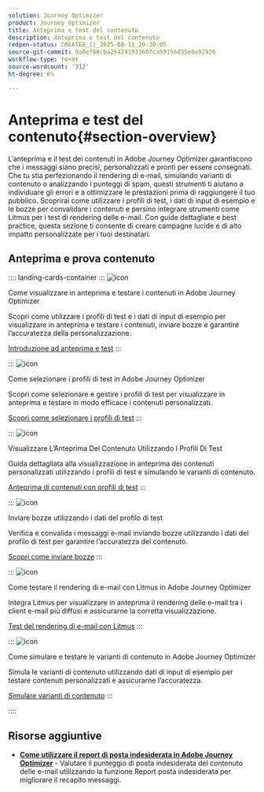 ```yaml
---
solution: Journey Optimizer
product: Journey Optimizer
title: Anteprima e test del contenuto
description: Anteprima e test del contenuto
redpen-status: CREATED_||_2025-08-11_20-30-05
source-git-commit: 5a8ef88cba254241933607ca59156d35e0e92926
workflow-type: tm+mt
source-wordcount: '312'
ht-degree: 6%

---
```



# Anteprima e test del contenuto{#section-overview}

L’anteprima e il test dei contenuti in Adobe Journey Optimizer garantiscono che i messaggi siano precisi, personalizzati e pronti per essere consegnati. Che tu stia perfezionando il rendering di e-mail, simulando varianti di contenuto o analizzando i punteggi di spam, questi strumenti ti aiutano a individuare gli errori e a ottimizzare le prestazioni prima di raggiungere il tuo pubblico. Scoprirai come utilizzare i profili di test, i dati di input di esempio e le bozze per convalidare i contenuti e persino integrare strumenti come Litmus per i test di rendering delle e-mail. Con guide dettagliate e best practice, questa sezione ti consente di creare campagne lucide e di alto impatto personalizzate per i tuoi destinatari.

## Anteprima e prova contenuto

:::: landing-cards-container
:::
![icon](https://cdn.experienceleague.adobe.com/icons/circle-play.svg?lang=it)

Come visualizzare in anteprima e testare i contenuti in Adobe Journey Optimizer

Scopri come utilizzare i profili di test e i dati di input di esempio per visualizzare in anteprima e testare i contenuti, inviare bozze e garantire l’accuratezza della personalizzazione.

[Introduzione ad anteprima e test](../using/content-management/preview-test.md)
:::

:::
![icon](https://cdn.experienceleague.adobe.com/icons/list-check.svg?lang=it)

Come selezionare i profili di test in Adobe Journey Optimizer

Scopri come selezionare e gestire i profili di test per visualizzare in anteprima e testare in modo efficace i contenuti personalizzati.

[Scopri come selezionare i profili di test](../using/content-management/test-profiles.md)
:::

:::
![icon](https://cdn.experienceleague.adobe.com/icons/bullseye.svg?lang=it)

Visualizzare L’Anteprima Del Contenuto Utilizzando I Profili Di Test

Guida dettagliata alla visualizzazione in anteprima dei contenuti personalizzati utilizzando i profili di test e simulando le varianti di contenuto.

[Anteprima di contenuti con profili di test](../using/content-management/preview.md)
:::

:::
![icon](https://cdn.experienceleague.adobe.com/icons/envelope.svg?lang=it)

Inviare bozze utilizzando i dati del profilo di test

Verifica e convalida i messaggi e-mail inviando bozze utilizzando i dati del profilo di test per garantire l’accuratezza del contenuto.

[Scopri come inviare bozze](../using/content-management/proofs.md)
:::

:::
![icon](https://cdn.experienceleague.adobe.com/icons/eye.svg?lang=it)

Come testare il rendering di e-mail con Litmus in Adobe Journey Optimizer

Integra Litmus per visualizzare in anteprima il rendering delle e-mail tra i client e-mail più diffusi e assicurarne la corretta visualizzazione.

[Test del rendering di e-mail con Litmus](../using/content-management/rendering.md)
:::

:::
![icon](https://cdn.experienceleague.adobe.com/icons/code-branch.svg?lang=it)

Come simulare e testare le varianti di contenuto in Adobe Journey Optimizer

Simula le varianti di contenuto utilizzando dati di input di esempio per testare contenuti personalizzati e assicurarne l’accuratezza.

[Simulare varianti di contenuto](../using/test-approve/simulate-sample-input.md)
:::

::::


## Risorse aggiuntive

- **[Come utilizzare il report di posta indesiderata in Adobe Journey Optimizer](../using/content-management/spam-report.md)** - Valutare il punteggio di posta indesiderata del contenuto delle e-mail utilizzando la funzione Report posta indesiderata per migliorare il recapito messaggi.
